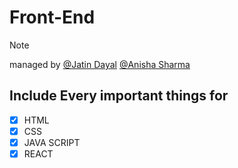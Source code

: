 # Front-End

> [!NOTE]
> managed by
> [@Jatin Dayal](https://www.github.com/procojd)
> [@Anisha Sharma](https://github.com/anishasharma-web)


## Include Every important things for
- [x] HTML
- [x] CSS
- [x] JAVA SCRIPT
- [x] REACT
